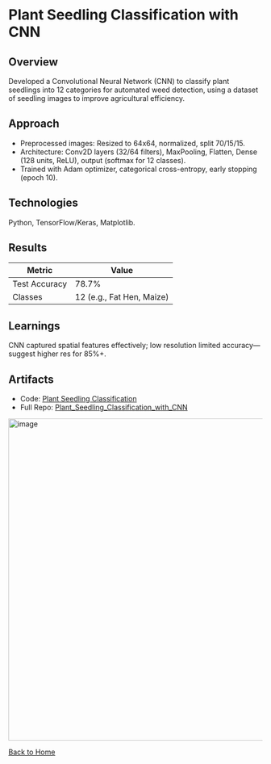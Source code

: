 # Plant Seedling Classification with CNN

## Overview
Developed a Convolutional Neural Network (CNN) to classify plant seedlings into 12 categories for automated weed detection, using a dataset of seedling images to improve agricultural efficiency.

## Approach
- Preprocessed images: Resized to 64x64, normalized, split 70/15/15.
- Architecture: Conv2D layers (32/64 filters), MaxPooling, Flatten, Dense (128 units, ReLU), output (softmax for 12 classes).
- Trained with Adam optimizer, categorical cross-entropy, early stopping (epoch 10).

## Technologies
Python, TensorFlow/Keras, Matplotlib.

## Results
| Metric          | Value          |
|-----------------|----------------|
| Test Accuracy   | 78.7%          |
| Classes         | 12 (e.g., Fat Hen, Maize) |

## Learnings
CNN captured spatial features effectively; low resolution limited accuracy—suggest higher res for 85%+.

## Artifacts
- Code: [Plant Seedling Classification](../Plant_Seedling_Classification_with_CNN/plant_seedling_classification.ipynb)
- Full Repo: [Plant_Seedling_Classification_with_CNN](../Plant_Seedling_Classification_with_CNN)

<img width="713" height="638" alt="image" src="https://github.com/user-attachments/assets/e2af2304-5086-46d3-847c-34e92c4ba8b5" />


[Back to Home](/)
